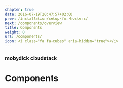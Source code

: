 ```yaml
---
chapter: true
date: 2016-07-19T20:47:57+02:00
prev: /installation/setup-for-hosters/
next: /components/overview
title: Components
weight: 0
url: /components/
icon: <i class="fa fa-cubes" aria-hidden="true"></i>
---
```


### mobydick cloudstack

# Components
